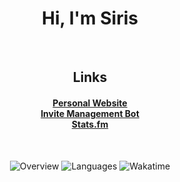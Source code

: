 <h1 align="center">Hi, I'm Siris</h1>
<br>
<h2 align="center">Links</h2>
<h4 align="center">
<a target="_blank" href="https://siris.me">Personal Website</a>
<br>
<a target="_blank" href="https://invi-bot.xyz">Invite Management Bot</a>
<br>
<a target="_blank" href="https://stats.fm/siris01">Stats.fm</a>
</h4>
<br>
<p align="center">
  <img src="https://git-stats.siris.me/api/?username=siris01&show_icons=true&layout=compact&title_color=C9CBFF&text_color=cad3f5&icon_color=cad3f5&bg_color=181926&hide_border=true&count_private=true&include_all_commits=true&card_width=500" alt="Overview">
  <img src="https://git-stats.siris.me/api/top-langs/?layout=compact&icon_color=cad3f5&count_private=true&username=siris01&langs_count=10&bg_color=181926&hide_border=true&title_color=C9CBFF&text_color=cad3f5&show_icons=true&card_width=500" alt="Languages">
  <img src="https://git-stats.siris.me/api/wakatime/?username=siris&show_icons=true&layout=compact&title_color=C9CBFF&text_color=cad3f5&icon_color=cad3f5&bg_color=181926&hide_border=true&langs_count=10&card_width=500" alt="Wakatime">
</p>
